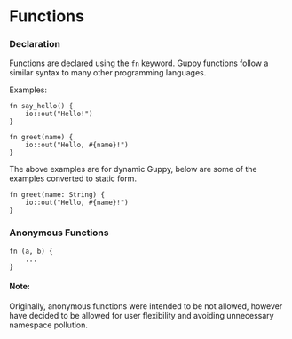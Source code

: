 # Functions
### Declaration
Functions are declared using the `fn` keyword. Guppy functions follow a similar syntax to many other programming languages. 

Examples: 
```
fn say_hello() {
    io::out("Hello!")
}
```
```
fn greet(name) {
    io::out("Hello, #{name}!")
}
```

The above examples are for dynamic Guppy, below are some of the examples converted to static form. 
```
fn greet(name: String) {
    io::out("Hello, #{name}!")
}
```
### Anonymous Functions
```
fn (a, b) {
    ...
}
```
#### Note:
Originally, anonymous functions were intended to be not allowed, however have decided to be allowed for user flexibility and avoiding unnecessary namespace pollution. 